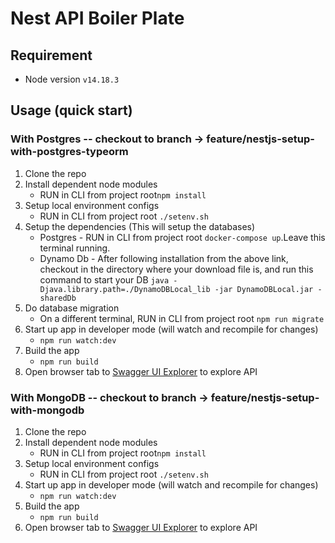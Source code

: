 # Nest API Boiler Plate
## Requirement

- Node version `v14.18.3`
## Usage (quick start)

### With Postgres -- checkout to branch -> feature/nestjs-setup-with-postgres-typeorm
1.  Clone the repo
2.  Install dependent node modules
    - RUN in CLI from project root`npm install`
3.  Setup local environment configs
    - RUN in CLI from project root `./setenv.sh`
4.  Setup the dependencies (This will setup the databases)
    - Postgres - RUN in CLI from project root `docker-compose up`.Leave this terminal running.
    - Dynamo Db - After following installation from the above link, checkout in the directory where your download file is, and run this command to start your DB `java -Djava.library.path=./DynamoDBLocal_lib -jar DynamoDBLocal.jar -sharedDb`
5.  Do database migration
    - On a different terminal, RUN in CLI from project root `npm run migrate`
6.  Start up app in developer mode (will watch and recompile for changes)
    - `npm run watch:dev`
7.  Build the app
    - `npm run build`
8.  Open browser tab to [Swagger UI Explorer](http://localhost:3000/api-docs) to explore API


### With MongoDB -- checkout to branch -> feature/nestjs-setup-with-mongodb
1. Clone the repo
2. Install dependent node modules
    - RUN in CLI from project root`npm install`
3. Setup local environment configs 
    - RUN in CLI from project root `./setenv.sh`
5. Start up app in developer mode (will watch and recompile for changes)
    - `npm run watch:dev`
6. Build the app 
    - `npm run build`
7. Open browser tab to [Swagger UI Explorer](http://localhost:3001/api-docs) to explore API
